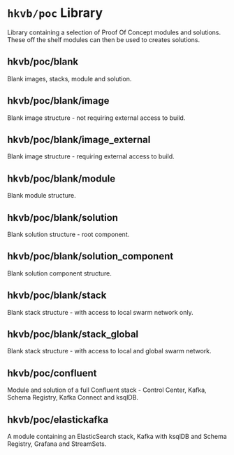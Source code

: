 # `hkvb/poc` Library

Library containing a selection of Proof Of Concept modules and solutions.  
These off the shelf modules can then be used to creates solutions.

## hkvb/poc/blank

Blank images, stacks, module and solution.

## hkvb/poc/blank/image

Blank image structure - not requiring external access to build.

## hkvb/poc/blank/image_external

Blank image structure - requiring external access to build.

## hkvb/poc/blank/module

Blank module structure.

## hkvb/poc/blank/solution

Blank solution structure - root component.

## hkvb/poc/blank/solution_component

Blank solution component structure.

## hkvb/poc/blank/stack

Blank stack structure - with access to local swarm network only.

## hkvb/poc/blank/stack_global

Blank stack structure - with access to local and global swarm network.

## hkvb/poc/confluent

Module and solution of a full Confluent stack - Control Center, Kafka, Schema Registry, Kafka Connect and ksqlDB.

## hkvb/poc/elastickafka

A module containing an ElasticSearch stack, Kafka with ksqlDB and Schema Registry, Grafana and StreamSets.

